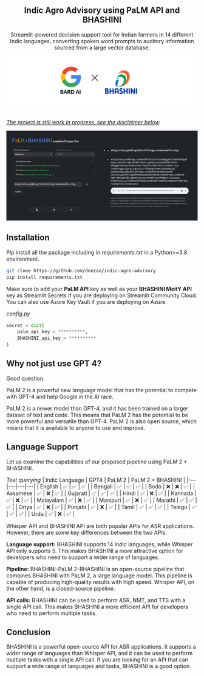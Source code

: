 <br />
<div align="center">

  <h2 align="center">Indic Agro Advisory using PaLM API and BHASHINI</h2>

  <p align="center">
    Streamlit-powered decision support tool for Indian farmers in 14 different Indic languages, converting spoken word prompts to auditory information sourced from a large vector database.
  </p>
    <a href="https://github.com/dnezan/streamlit-hyperspectral-agri">
    <img src="./img/banner.png" alt="Logo">
</div>
</br>

*The project is still work in progress, see the [disclaimer below](#status).*

![screen](./img/screenshot.png)

## Installation

Pip install all the package including in *requirements.txt* in a Python>=3.8 environment.
```sh
git clone https://github.com/dnezan/indic-agro-advisory
pip install requirements.txt
```
Make sure to add your **PaLM API** key as well as your **BHASHINI MeitY API** key as Streamlit Secrets if you are deploying on Streamlit Community Cloud. You can also use Azure Key Vault if you are deploying on Azure.

_config.py_
```python
secret = dict(
    palm_api_key = **********,
    BHASHINI_api_key = **********
)
```

## Why not just use GPT 4?

Good question.

PaLM 2 is a powerful new language model that has the potential to compete with GPT-4 and help Google in the AI race.

PaLM 2 is a newer model than GPT-4, and it has been trained on a larger dataset of text and code. This means that PaLM 2 has the potential to be more powerful and versatile than GPT-4.
PaLM 2 is also open source, which means that it is available to anyone to use and improve. 

## Language Support

Let us examine the capabilities of our proposed pipeline using PaLM 2 + BHASHINI.

_Text querying_
| Indic Language | GPT4 | PaLM 2  | PaLM 2 + BHASHINI |
|---|---|---|---|
| English | ✅ | ✅ | ✅ |
| Bengali | ✅ | ✅ | ✅ |
| Bodo | ❌ | ❌ | ✅ |
| Assamese | ✅ | ❌ | ✅ |
| Gujarati | ✅ | ✅ | ✅ |
| Hindi | ✅ | ❌ | ✅ |
| Kannada | ✅ | ❌ | ✅ |
| Malayalam | ✅ | ❌ | ✅ |
| Manipuri | ✅ | ❌ | ✅ |
| Marathi | ✅ | ✅ | ✅ |
| Oriya | ✅ | ❌ | ✅ |
| Punjabi | ✅ | ❌ | ✅ |
| Tamil | ✅ | ✅ | ✅ |
| Telegu | ✅ | ✅ | ✅ |
| Urdu | ✅ | ❌ | ✅ |

Whisper API and BHASHINI API are both popular APIs for ASR applications. However, there are some key differences between the two APIs.

**Language support:** BHASHINI supports 14 Indic languages, while Whisper API only supports 5. This makes BHASHINI a more attractive option for developers who need to support a wider range of languages.

**Pipeline:** BHASHINI-PaLM 2-BHASHINI is an open-source pipeline that combines BHASHINI with PaLM 2, a large language model. This pipeline is capable of producing high-quality results with high speed. Whisper API, on the other hand, is a closed-source pipeline.

**API calls:** BHASHINI can be used to perform ASR, NMT, and TTS with a single API call. This makes BHASHINI a more efficient API for developers who need to perform multiple tasks. 

## Conclusion

BHASHINI is a powerful open-source API for ASR applications. It supports a wider range of languages than Whisper API, and it can be used to perform multiple tasks with a single API call. If you are looking for an API that can support a wide range of languages and tasks, BHASHINI is a good option.